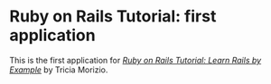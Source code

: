 # Ruby on Rails Tutorial: first application

This is the first application for
[*Ruby on Rails Tutorial: Learn Rails by Example*](http://railstutorial.org/) 
by Tricia Morizio.